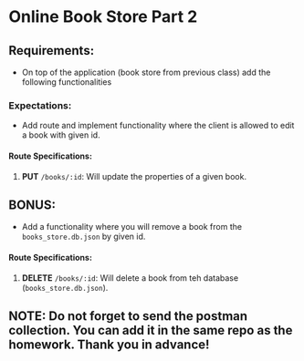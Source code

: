 
# Online Book Store Part 2

## Requirements:

- On top of the application (book store from previous class) add the following functionalities

### Expectations:

- Add route and implement functionality where the client is allowed to edit a book with given id.

#### Route Specifications:

1. **PUT** `/books/:id`: Will update the properties of a given book.

## BONUS:
- Add a functionality where you will remove a book from the `books_store.db.json` by given id.

#### Route Specifications:

1. **DELETE** `/books/:id`: Will delete a book from teh database (`books_store.db.json`).



## NOTE: Do not forget to send the postman collection. You can add it in the same repo as the homework. Thank you in advance!

